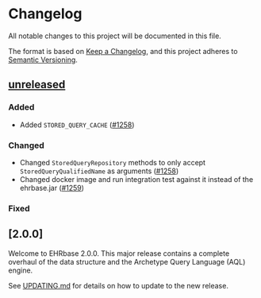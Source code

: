 # Changelog

All notable changes to this project will be documented in this file.

The format is based on [Keep a Changelog](https://keepachangelog.com/en/1.0.0/), and this project adheres
to [Semantic Versioning](https://semver.org/spec/v2.0.0.html).

## [unreleased]
 ### Added
* Added `STORED_QUERY_CACHE` ([#1258](https://github.com/ehrbase/ehrbase/pull/1258))
 ### Changed 
* Changed `StoredQueryRepository` methods to only accept `StoredQueryQualifiedName` as arguments ([#1258](https://github.com/ehrbase/ehrbase/pull/1258))
* Changed docker image and run integration test against it instead of the ehrbase.jar ([#1259](https://github.com/ehrbase/ehrbase/pull/1259))
 ### Fixed 

## [2.0.0]
  Welcome to EHRbase 2.0.0. This major release contains a complete overhaul of the data structure and 
  the Archetype Query Language (AQL) engine.
  
  See [UPDATING.md](./UPDATING.md) for details on how to update to the new release.

[unreleased]: https://github.com/ehrbase/ehrbase/compare/v2.0.0...HEAD
